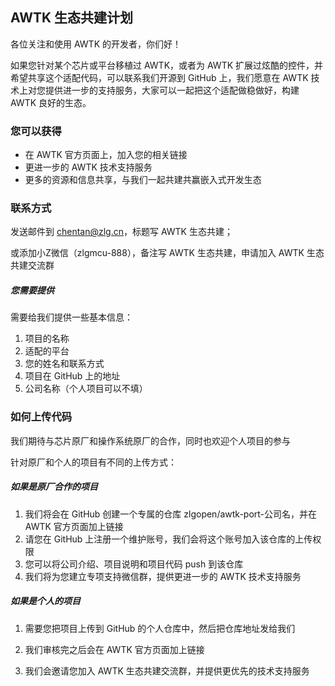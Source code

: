 ## AWTK 生态共建计划

各位关注和使用 AWTK 的开发者，你们好！

如果您针对某个芯片或平台移植过 AWTK，或者为 AWTK 扩展过炫酷的控件，并希望共享这个适配代码，可以联系我们开源到 GitHub 上，我们愿意在 AWTK 技术上对您提供进一步的支持服务，大家可以一起把这个适配做稳做好，构建 AWTK 良好的生态。

### 您可以获得

- 在 AWTK 官方页面上，加入您的相关链接
- 更进一步的 AWTK 技术支持服务
- 更多的资源和信息共享，与我们一起共建共赢嵌入式开发生态

### 联系方式

发送邮件到 chentan@zlg.cn，标题写 AWTK 生态共建；

或添加小Z微信（zlgmcu-888），备注写 AWTK 生态共建，申请加入 AWTK 生态共建交流群

##### 您需要提供

需要给我们提供一些基本信息：

1. 项目的名称
2. 适配的平台
3. 您的姓名和联系方式
4. 项目在 GitHub 上的地址
5. 公司名称（个人项目可以不填）

### 如何上传代码

我们期待与芯片原厂和操作系统原厂的合作，同时也欢迎个人项目的参与

针对原厂和个人的项目有不同的上传方式：

##### 如果是原厂合作的项目

1. 我们将会在 GitHub 创建一个专属的仓库 zlgopen/awtk-port-公司名，并在 AWTK 官方页面加上链接
2. 请您在 GitHub 上注册一个维护账号，我们会将这个账号加入该仓库的上传权限
3. 您可以将公司介绍、项目说明和项目代码 push 到该仓库
4. 我们将为您建立专项支持微信群，提供更进一步的 AWTK 技术支持服务

##### 如果是个人的项目

1. 需要您把项目上传到 GitHub 的个人仓库中，然后把仓库地址发给我们

2. 我们审核完之后会在 AWTK 官方页面加上链接

3. 我们会邀请您加入 AWTK 生态共建交流群，并提供更优先的技术支持服务

    